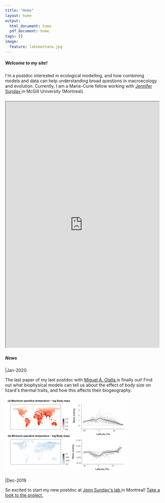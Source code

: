 ```yaml
---
title: "Home"
layout: home
output:
  html_document: home
  pdf_document: home
tags: []
image:
  feature: lakemontana.jpg
---
```

<div>
   <h5>Welcome to my site!</h5> 
      I'm a postdoc interested in ecological modelling, and how combining models and data can help understanding broad questions in macroecology and evolution. Currently, I am a Marie-Curie fellow working with <a href="http://jennsunday.weebly.com/"> Jennifer Sunday      </a> in McGill University (Montreal).
</div>

<div class="grid">
    <div class="column12">
       <div class="content">
           <h5></h5>
       <iframe style="width: 500px; height: 800px;" src="https://jrubalcaba.github.io/twitter-embed/" width="300" height="150"></iframe>
       </div>
    </div>
    <div class="column12">
       <div class="content">
          <h5>News</h5>
            |Jan-2020
            <p>The last paper of my last postdoc with <a href="http://olallalab.com/"> Miguel Á. Olalla </a> is finally out! Find out what biophysical models can tell us about the effect of body size on lizard's thermal traits, and how this affects their biogeography.</p>
          <p><a href="https://besjournals.onlinelibrary.wiley.com/doi/abs/10.1111/1365-2656.13181">
            <img width="400px" src="/images/news/rubalcaba&olalla_tarraga2020.png"></a></p>
           |Dec-2019
           <p>So excited to start my new postdoc at <a href="http://jennsunday.weebly.com/"> Jenn Sunday's lab </a> in Montreal! <a href="/research"> Take a look to the project. </a>
         </p>
    </div>
</div>






